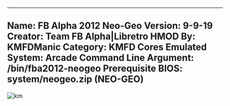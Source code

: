 -----------------------
Name: FB Alpha 2012 Neo-Geo
Version: 9-9-19
Creator: Team FB Alpha|Libretro
HMOD By: KMFDManic
Category: KMFD Cores
Emulated System: Arcade
Command Line Argument: /bin/fba2012-neogeo
Prerequisite BIOS: system/neogeo.zip (NEO-GEO)  
-----------------------
![km](https://i.imgur.com/M1WPJfd.png)
